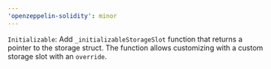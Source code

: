 ```yaml
---
'openzeppelin-solidity': minor
---
```


`Initializable`: Add `_initializableStorageSlot` function that returns a pointer to the storage struct. The function allows customizing with a custom storage slot with an `override`.
